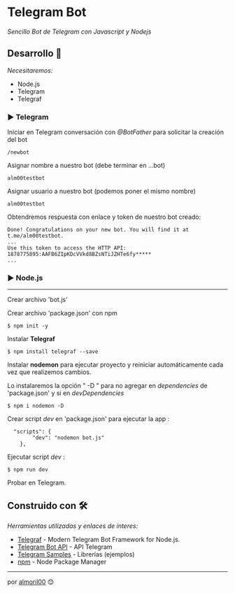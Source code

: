# Telegram Bot

_Sencillo Bot de Telegram con Javascript y Nodejs_

## Desarrollo 🚀
_Necesitaremos:_

* Node.js
* Telegram
* Telegraf

### ▶️ **Telegram**

Iniciar en Telegram conversación con *@BotFather* para solicitar la creación del bot

```
/newbot
```
Asignar nombre a nuestro bot (debe terminar en ...bot)

```
alm00testbot
```
Asignar usuario a nuestro bot (podemos poner el mismo nombre)

```
alm00testbot
```
Obtendremos respuesta con enlace y token de nuestro bot creado:

```
Done! Congratulations on your new bot. You will find it at t.me/alm00testbot.
...
Use this token to access the HTTP API:
1878775895:AAFB6ZIpKDcVVkd8BZsNTiJZHTe6fy*****
...
```

### ▶️ **Node.js** 
---

Crear archivo 'bot.js'

Crear archivo 'package.json' con npm
```
$ npm init -y
```

Instalar **Telegraf**

```
$ npm install telegraf --save
```
Instalar **nodemon** para ejecutar proyecto y reiniciar automáticamente cada vez que realizemos cambios.

Lo instalaremos la opción " -D " para no agregar en _dependencies_ de 'package.json' y si en _devDependencies_
```
$ npm i nodemon -D
```
Crear script _dev_ en 'package.json' para ejecutar la app :
```
  "scripts": {
        "dev": "nodemon bot.js"
    },
```

Ejecutar script _dev_ :
```
$ npm run dev
````

Probar en Telegram.



## Construido con 🛠️

_Herramientas utilizadas y enlaces de interes:_

* [Telegraf](https://telegraf.js.org/) - Modern Telegram Bot Framework for Node.js.
* [Telegram Bot API](https://core.telegram.org/bots/api) - API Telegram
* [Telegram Samples](https://core.telegram.org/bots/samples) - Librerías (ejemplos)
* [npm](https://www.npmjs.com/) - Node Package Manager


---
por [almoril00](https://github.com/almoril00) 😊
